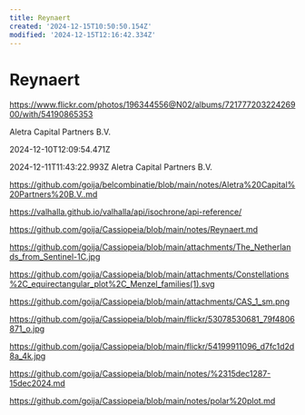 ```yaml
---
title: Reynaert
created: '2024-12-15T10:50:50.154Z'
modified: '2024-12-15T12:16:42.334Z'
---
```


# Reynaert

https://www.flickr.com/photos/196344556@N02/albums/72177720322426900/with/54190865353

Aletra Capital Partners B.V.
	
2024-12-10T12:09:54.471Z
	
2024-12-11T11:43:22.993Z
Aletra Capital Partners B.V.

https://github.com/goija/belcombinatie/blob/main/notes/Aletra%20Capital%20Partners%20B.V..md

https://valhalla.github.io/valhalla/api/isochrone/api-reference/

https://github.com/goija/Cassiopeia/blob/main/notes/Reynaert.md

https://github.com/goija/Cassiopeia/blob/main/attachments/The_Netherlands_from_Sentinel-1C.jpg

https://github.com/goija/Cassiopeia/blob/main/attachments/Constellations%2C_equirectangular_plot%2C_Menzel_families(1).svg

https://github.com/goija/Cassiopeia/blob/main/attachments/CAS_1_sm.png

https://github.com/goija/Cassiopeia/blob/main/flickr/53078530681_79f4806871_o.jpg

https://github.com/goija/Cassiopeia/blob/main/flickr/54199911096_d7fc1d2d8a_4k.jpg

https://github.com/goija/Cassiopeia/blob/main/notes/%2315dec1287-15dec2024.md

https://github.com/goija/Cassiopeia/blob/main/notes/polar%20plot.md
